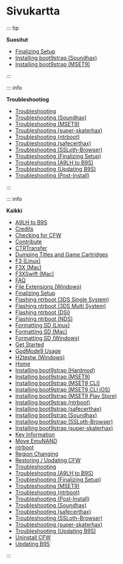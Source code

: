# Sivukartta

::: tip

**Suositut**

- [Finalizing Setup](finalizing-setup)
- [Installing boot9strap (Soundhax)](installing-boot9strap-\(soundhax\))
- [Installing boot9strap (MSET9)](installing-boot9strap-\(mset9\))

:::

::: info

**Troubleshooting**

- [Troubleshooting](troubleshooting)
- [Troubleshooting (Soundhax)](troubleshooting-soundhax)
- [Troubleshooting (MSET9)](troubleshooting-mset9)
- [Troubleshooting (super-skaterhax)](troubleshooting-super-skaterhax)
- [Troubleshooting (ntrboot)](troubleshooting-ntrboot)
- [Troubleshooting (safecerthax)](troubleshooting-safecerthax)
- [Troubleshooting (SSLoth-Browser)](troubleshooting-ssloth-browser)
- [Troubleshooting (Finalizing Setup)](troubleshooting-finalizing-setup)
- [Troubleshooting (A9LH to B9S)](troubleshooting-a9lh-to-b9s)
- [Troubleshooting (Updating B9S)](troubleshooting-updating-b9s)
- [Troubleshooting (Post-Install)](troubleshooting-post-install)

:::

::: info

**Kaikki**

- [A9LH to B9S](a9lh-to-b9s)
- [Credits](credits)
- [Checking for CFW](checking-for-cfw)
- [Contribute](contribute)
- [CTRTransfer](ctrtransfer)
- [Dumping Titles and Game Cartridges](dumping-titles-and-game-cartridges)
- [F3 (Linux)](f3-\(linux\))
- [F3X (Mac)](f3x-\(mac\))
- [F3XSwift (Mac)](f3xswift-\(mac\))
- [FAQ](faq)
- [File Extensions (Windows)](file-extensions-\(windows\))
- [Finalizing Setup](finalizing-setup)
- [Flashing ntrboot (3DS Single System)](flashing-ntrboot-\(3ds-single-system\))
- [Flashing ntrboot (3DS Multi System)](flashing-ntrboot-\(3ds-multi-system\))
- [Flashing ntrboot (DSi)](flashing-ntrboot-\(dsi\))
- [Flashing ntrboot (NDS)](flashing-ntrboot-\(nds\))
- [Formatting SD (Linux)](formatting-sd-\(linux\))
- [Formatting SD (Mac)](formatting-sd-\(mac\))
- [Formatting SD (Windows)](formatting-sd-\(windows\))
- [Get Started](get-started)
- [GodMode9 Usage](godmode9-usage)
- [H2testw (Windows)](h2testw-\(windows\))
- [Home](/)
- [Installing boot9strap (Hardmod)](installing-boot9strap-\(hardmod\))
- [Installing boot9strap (MSET9)](installing-boot9strap-\(mset9\))
- [Installing boot9strap (MSET9 CLI)](installing-boot9strap-\(mset9-cli\))
- [Installing boot9strap (MSET9 CLI iOS)](installing-boot9strap-\(mset9-cli-ios\))
- [Installing boot9strap (MSET9 Play Store)](installing-boot9strap-\(mset9-play-store\))
- [Installing boot9strap (ntrboot)](installing-boot9strap-\(ntrboot\))
- [Installing boot9strap (safecerthax)](installing-boot9strap-\(safecerthax\))
- [Installing boot9strap (Soundhax)](installing-boot9strap-\(soundhax\))
- [Installing boot9strap (SSLoth-Browser)](installing-boot9strap-\(ssloth-browser\))
- [Installing boot9strap (super-skaterhax)](installing-boot9strap-\(super-skaterhax\))
- [Key Information](key-information)
- [Move EmuNAND](move-emunand)
- [ntrboot](ntrboot)
- [Region Changing](region-changing)
- [Restoring / Updating CFW](restoring-updating-cfw)
- [Troubleshooting](troubleshooting)
- [Troubleshooting (A9LH to B9S)](troubleshooting-a9lh-to-b9s)
- [Troubleshooting (Finalizing Setup)](troubleshooting-finalizing-setup)
- [Troubleshooting (MSET9)](troubleshooting-mset9)
- [Troubleshooting (ntrboot)](troubleshooting-ntrboot)
- [Troubleshooting (Post-Install)](troubleshooting-post-install)
- [Troubleshooting (Soundhax)](troubleshooting-soundhax)
- [Troubleshooting (safecerthax)](troubleshooting-safecerthax)
- [Troubleshooting (SSLoth-Browser)](troubleshooting-ssloth-browser)
- [Troubleshooting (super-skaterhax)](troubleshooting-super-skaterhax)
- [Troubleshooting (Updating B9S)](troubleshooting-updating-b9s)
- [Uninstall CFW](uninstall-cfw)
- [Updating B9S](updating-b9s)

:::
